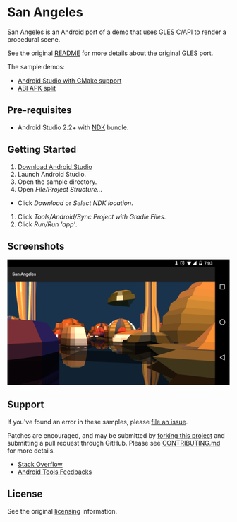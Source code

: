 # San Angeles

San Angeles is an Android port of a demo that uses GLES C/API to render a
procedural scene.

See the original [README](app/src/main/cpp/README.txt) for more details about
the original GLES port.

The sample demos:

- [Android Studio with CMake support](http://tools.android.com/tech-docs/external-c-builds)
- [ABI APK split](http://tools.android.com/tech-docs/new-build-system/user-guide/apk-splits#TOC-ABIs-Splits)

## Pre-requisites

- Android Studio 2.2+ with [NDK](https://developer.android.com/ndk/) bundle.

## Getting Started

1. [Download Android Studio](http://developer.android.com/sdk/index.html)
1. Launch Android Studio.
1. Open the sample directory.
1. Open *File/Project Structure...*

- Click *Download* or *Select NDK location*.

1. Click *Tools/Android/Sync Project with Gradle Files*.
1. Click *Run/Run 'app'*.

## Screenshots

![screenshot](screenshot.png)

## Support

If you've found an error in these samples, please
[file an issue](https://github.com/googlesamples/android-ndk/issues/new).

Patches are encouraged, and may be submitted by
[forking this project](https://github.com/googlesamples/android-ndk/fork) and
submitting a pull request through GitHub. Please see
[CONTRIBUTING.md](../CONTRIBUTING.md) for more details.

- [Stack Overflow](http://stackoverflow.com/questions/tagged/android-ndk)
- [Android Tools Feedbacks](http://tools.android.com/feedback)

## License

See the original [licensing](app/src/main/jni/license.txt) information.
